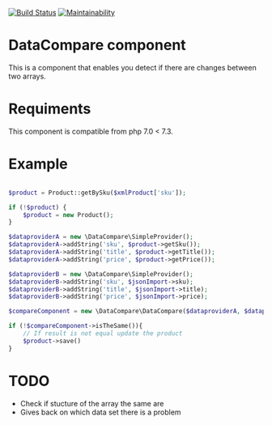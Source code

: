 [![Build Status](https://travis-ci.org/jorisros/data-compare.svg?branch=master)](https://travis-ci.org/jorisros/data-compare)
[![Maintainability](https://api.codeclimate.com/v1/badges/59d7406337e3a63d6ec6/maintainability)](https://codeclimate.com/github/jorisros/data-compare/maintainability)

DataCompare component
=====================
This is a component that enables you detect if there are changes between two arrays.

Requiments
==========
This component is compatible from php 7.0 < 7.3.

Example
============
```php

$product = Product::getBySku($xmlProduct['sku']);

if (!$product) {
    $product = new Product();
}

$dataproviderA = new \DataCompare\SimpleProvider();
$dataproviderA->addString('sku', $product->getSku());
$dataproviderA->addString('title', $product->getTitle());
$dataproviderA->addString('price', $product->getPrice());

$dataproviderB = new \DataCompare\SimpleProvider(); 
$dataproviderB->addString('sku', $jsonImport->sku);
$dataproviderB->addString('title', $jsonImport->title);
$dataproviderB->addString('price', $jsonImport->price);

$compareComponent = new \DataCompare\DataCompare($dataproviderA, $dataproviderB);

if (!$compareComponent->isTheSame()){
    // If result is not equal update the product
    $product->save()
}

```


TODO
==== 
- Check if stucture of the array the same are
- Gives back on which data set there is a problem
